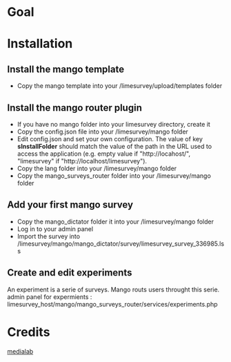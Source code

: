 # Goal


# Installation

## Install the mango template
* Copy the mango template into your /limesurvey/upload/templates folder

## Install the mango router plugin
* If you have no mango folder into your limesurvey directory, create it
* Copy the config.json file into your /limesurvey/mango folder
* Edit config.json and set your own configuration. The value of key **sInstallFolder** should match the value of the path in the URL used to access the application (e.g. empty value if "http://locahost/", "limesurvey" if "http://localhost/limesurvey").
* Copy the lang folder into your /limesurvey/mango folder
* Copy the mango_surveys_router folder into your /limesurvey/mango folder

## Add your first mango survey
* Copy the mango_dictator folder it into your /limesurvey/mango folder
* Log in to your admin panel
* Import the survey into /limesurvey/mango/mango_dictator/survey/limesurvey_survey_336985.lss

## Create and edit experiments
An experiment is a serie of surveys. Mango routs users throught this serie.
admin panel for expermients : limesurvey_host/mango/mango_surveys_router/services/experiments.php

# Credits
[medialab](http://www.medialab.sciences-po.fr/)
